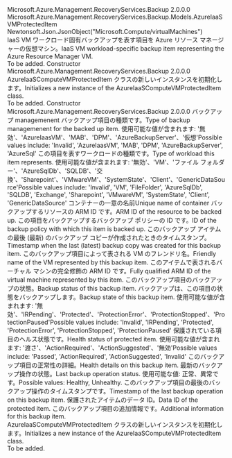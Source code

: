 <Type Name="AzureIaaSComputeVMProtectedItem" FullName="Microsoft.Azure.Management.RecoveryServices.Backup.Models.AzureIaaSComputeVMProtectedItem">
  <TypeSignature Language="C#" Value="public class AzureIaaSComputeVMProtectedItem : Microsoft.Azure.Management.RecoveryServices.Backup.Models.AzureIaaSVMProtectedItem" />
  <TypeSignature Language="ILAsm" Value=".class public auto ansi beforefieldinit AzureIaaSComputeVMProtectedItem extends Microsoft.Azure.Management.RecoveryServices.Backup.Models.AzureIaaSVMProtectedItem" />
  <TypeSignature Language="DocId" Value="T:Microsoft.Azure.Management.RecoveryServices.Backup.Models.AzureIaaSComputeVMProtectedItem" />
  <TypeSignature Language="VB.NET" Value="Public Class AzureIaaSComputeVMProtectedItem&#xA;Inherits AzureIaaSVMProtectedItem" />
  <TypeSignature Language="F#" Value="type AzureIaaSComputeVMProtectedItem = class&#xA;    inherit AzureIaaSVMProtectedItem" />
  <AssemblyInfo>
    <AssemblyName>Microsoft.Azure.Management.RecoveryServices.Backup</AssemblyName>
    <AssemblyVersion>2.0.0.0</AssemblyVersion>
  </AssemblyInfo>
  <Base>
    <BaseTypeName>Microsoft.Azure.Management.RecoveryServices.Backup.Models.AzureIaaSVMProtectedItem</BaseTypeName>
  </Base>
  <Interfaces />
  <Attributes>
    <Attribute>
      <AttributeName>Newtonsoft.Json.JsonObject("Microsoft.Compute/virtualMachines")</AttributeName>
    </Attribute>
  </Attributes>
  <Docs>
    <summary>
            <span data-ttu-id="07c33-101">IaaS VM ワークロード固有バックアップを表す項目を Azure リソース マネージャーの仮想マシン。</span><span class="sxs-lookup"><span data-stu-id="07c33-101">IaaS VM workload-specific backup item representing the Azure Resource Manager VM.</span></span>
            </summary>
    <remarks>To be added.</remarks>
  </Docs>
  <Members>
    <Member MemberName=".ctor">
      <MemberSignature Language="C#" Value="public AzureIaaSComputeVMProtectedItem ();" />
      <MemberSignature Language="ILAsm" Value=".method public hidebysig specialname rtspecialname instance void .ctor() cil managed" />
      <MemberSignature Language="DocId" Value="M:Microsoft.Azure.Management.RecoveryServices.Backup.Models.AzureIaaSComputeVMProtectedItem.#ctor" />
      <MemberSignature Language="VB.NET" Value="Public Sub New ()" />
      <MemberType>Constructor</MemberType>
      <AssemblyInfo>
        <AssemblyName>Microsoft.Azure.Management.RecoveryServices.Backup</AssemblyName>
        <AssemblyVersion>2.0.0.0</AssemblyVersion>
      </AssemblyInfo>
      <Parameters />
      <Docs>
        <summary>
            <span data-ttu-id="07c33-102">AzureIaaSComputeVMProtectedItem クラスの新しいインスタンスを初期化します。</span><span class="sxs-lookup"><span data-stu-id="07c33-102">Initializes a new instance of the AzureIaaSComputeVMProtectedItem class.</span></span>
            </summary>
        <remarks>To be added.</remarks>
      </Docs>
    </Member>
    <Member MemberName=".ctor">
      <MemberSignature Language="C#" Value="public AzureIaaSComputeVMProtectedItem (string backupManagementType = null, string workloadType = null, string containerName = null, string sourceResourceId = null, string policyId = null, Nullable&lt;DateTime&gt; lastRecoveryPoint = null, string friendlyName = null, string virtualMachineId = null, string protectionStatus = null, string protectionState = null, string healthStatus = null, System.Collections.Generic.IList&lt;Microsoft.Azure.Management.RecoveryServices.Backup.Models.AzureIaaSVMHealthDetails&gt; healthDetails = null, string lastBackupStatus = null, Nullable&lt;DateTime&gt; lastBackupTime = null, string protectedItemDataId = null, Microsoft.Azure.Management.RecoveryServices.Backup.Models.AzureIaaSVMProtectedItemExtendedInfo extendedInfo = null);" />
      <MemberSignature Language="ILAsm" Value=".method public hidebysig specialname rtspecialname instance void .ctor(string backupManagementType, string workloadType, string containerName, string sourceResourceId, string policyId, valuetype System.Nullable`1&lt;valuetype System.DateTime&gt; lastRecoveryPoint, string friendlyName, string virtualMachineId, string protectionStatus, string protectionState, string healthStatus, class System.Collections.Generic.IList`1&lt;class Microsoft.Azure.Management.RecoveryServices.Backup.Models.AzureIaaSVMHealthDetails&gt; healthDetails, string lastBackupStatus, valuetype System.Nullable`1&lt;valuetype System.DateTime&gt; lastBackupTime, string protectedItemDataId, class Microsoft.Azure.Management.RecoveryServices.Backup.Models.AzureIaaSVMProtectedItemExtendedInfo extendedInfo) cil managed" />
      <MemberSignature Language="DocId" Value="M:Microsoft.Azure.Management.RecoveryServices.Backup.Models.AzureIaaSComputeVMProtectedItem.#ctor(System.String,System.String,System.String,System.String,System.String,System.Nullable{System.DateTime},System.String,System.String,System.String,System.String,System.String,System.Collections.Generic.IList{Microsoft.Azure.Management.RecoveryServices.Backup.Models.AzureIaaSVMHealthDetails},System.String,System.Nullable{System.DateTime},System.String,Microsoft.Azure.Management.RecoveryServices.Backup.Models.AzureIaaSVMProtectedItemExtendedInfo)" />
      <MemberSignature Language="VB.NET" Value="Public Sub New (Optional backupManagementType As String = null, Optional workloadType As String = null, Optional containerName As String = null, Optional sourceResourceId As String = null, Optional policyId As String = null, Optional lastRecoveryPoint As Nullable(Of DateTime) = null, Optional friendlyName As String = null, Optional virtualMachineId As String = null, Optional protectionStatus As String = null, Optional protectionState As String = null, Optional healthStatus As String = null, Optional healthDetails As IList(Of AzureIaaSVMHealthDetails) = null, Optional lastBackupStatus As String = null, Optional lastBackupTime As Nullable(Of DateTime) = null, Optional protectedItemDataId As String = null, Optional extendedInfo As AzureIaaSVMProtectedItemExtendedInfo = null)" />
      <MemberSignature Language="F#" Value="new Microsoft.Azure.Management.RecoveryServices.Backup.Models.AzureIaaSComputeVMProtectedItem : string * string * string * string * string * Nullable&lt;DateTime&gt; * string * string * string * string * string * System.Collections.Generic.IList&lt;Microsoft.Azure.Management.RecoveryServices.Backup.Models.AzureIaaSVMHealthDetails&gt; * string * Nullable&lt;DateTime&gt; * string * Microsoft.Azure.Management.RecoveryServices.Backup.Models.AzureIaaSVMProtectedItemExtendedInfo -&gt; Microsoft.Azure.Management.RecoveryServices.Backup.Models.AzureIaaSComputeVMProtectedItem" Usage="new Microsoft.Azure.Management.RecoveryServices.Backup.Models.AzureIaaSComputeVMProtectedItem (backupManagementType, workloadType, containerName, sourceResourceId, policyId, lastRecoveryPoint, friendlyName, virtualMachineId, protectionStatus, protectionState, healthStatus, healthDetails, lastBackupStatus, lastBackupTime, protectedItemDataId, extendedInfo)" />
      <MemberType>Constructor</MemberType>
      <AssemblyInfo>
        <AssemblyName>Microsoft.Azure.Management.RecoveryServices.Backup</AssemblyName>
        <AssemblyVersion>2.0.0.0</AssemblyVersion>
      </AssemblyInfo>
      <Parameters>
        <Parameter Name="backupManagementType" Type="System.String" />
        <Parameter Name="workloadType" Type="System.String" />
        <Parameter Name="containerName" Type="System.String" />
        <Parameter Name="sourceResourceId" Type="System.String" />
        <Parameter Name="policyId" Type="System.String" />
        <Parameter Name="lastRecoveryPoint" Type="System.Nullable&lt;System.DateTime&gt;" />
        <Parameter Name="friendlyName" Type="System.String" />
        <Parameter Name="virtualMachineId" Type="System.String" />
        <Parameter Name="protectionStatus" Type="System.String" />
        <Parameter Name="protectionState" Type="System.String" />
        <Parameter Name="healthStatus" Type="System.String" />
        <Parameter Name="healthDetails" Type="System.Collections.Generic.IList&lt;Microsoft.Azure.Management.RecoveryServices.Backup.Models.AzureIaaSVMHealthDetails&gt;" />
        <Parameter Name="lastBackupStatus" Type="System.String" />
        <Parameter Name="lastBackupTime" Type="System.Nullable&lt;System.DateTime&gt;" />
        <Parameter Name="protectedItemDataId" Type="System.String" />
        <Parameter Name="extendedInfo" Type="Microsoft.Azure.Management.RecoveryServices.Backup.Models.AzureIaaSVMProtectedItemExtendedInfo" />
      </Parameters>
      <Docs>
        <param name="backupManagementType"><span data-ttu-id="07c33-103">バックアップ managemenent バックアップ項目の種類です。</span><span class="sxs-lookup"><span data-stu-id="07c33-103">Type of backup managemenent for the backed up item.</span></span> <span data-ttu-id="07c33-104">使用可能な値が含まれます: '無効'、'AzureIaasVM'、'MAB'、'DPM'、'AzureBackupServer'、'仮想'</span><span class="sxs-lookup"><span data-stu-id="07c33-104">Possible values include: 'Invalid', 'AzureIaasVM', 'MAB', 'DPM', 'AzureBackupServer', 'AzureSql'</span></span></param>
        <param name="workloadType"><span data-ttu-id="07c33-105">この項目を表すワークロードの種類です。</span><span class="sxs-lookup"><span data-stu-id="07c33-105">Type of workload this item represents.</span></span>
            <span data-ttu-id="07c33-106">使用可能な値が含まれます: '無効'、'VM'、'ファイル フォルダー'、'AzureSqlDb'、'SQLDB'、'交換'、'Sharepoint'、'VMwareVM'、'SystemState'、'Client'、'GenericDataSource'</span><span class="sxs-lookup"><span data-stu-id="07c33-106">Possible values include: 'Invalid', 'VM', 'FileFolder', 'AzureSqlDb', 'SQLDB', 'Exchange', 'Sharepoint', 'VMwareVM', 'SystemState', 'Client', 'GenericDataSource'</span></span></param>
        <param name="containerName"><span data-ttu-id="07c33-107">コンテナーの一意の名前</span><span class="sxs-lookup"><span data-stu-id="07c33-107">Unique name of container</span></span></param>
        <param name="sourceResourceId"><span data-ttu-id="07c33-108">バックアップするリソースの ARM ID です。</span><span class="sxs-lookup"><span data-stu-id="07c33-108">ARM ID of the resource to be backed up.</span></span></param>
        <param name="policyId"><span data-ttu-id="07c33-109">この項目をバックアップするバックアップ ポリシーの ID です。</span><span class="sxs-lookup"><span data-stu-id="07c33-109">ID of the backup policy with which this item is backed up.</span></span></param>
        <param name="lastRecoveryPoint"><span data-ttu-id="07c33-110">このバックアップ アイテムの最後 (最新) のバックアップ コピーが作成されたときのタイムスタンプ。</span><span class="sxs-lookup"><span data-stu-id="07c33-110">Timestamp when the last (latest) backup copy was created for this backup item.</span></span></param>
        <param name="friendlyName"><span data-ttu-id="07c33-111">このバックアップ項目によって表される VM のフレンドリ名。</span><span class="sxs-lookup"><span data-stu-id="07c33-111">Friendly name of the VM represented by this backup item.</span></span></param>
        <param name="virtualMachineId"><span data-ttu-id="07c33-112">このアイテムで表されるバーチャル マシンの完全修飾の ARM ID です。</span><span class="sxs-lookup"><span data-stu-id="07c33-112">Fully qualified ARM ID of the virtual machine represented by this item.</span></span></param>
        <param name="protectionStatus"><span data-ttu-id="07c33-113">このバックアップ項目のバックアップの状態。</span><span class="sxs-lookup"><span data-stu-id="07c33-113">Backup status of this backup item.</span></span></param>
        <param name="protectionState"><span data-ttu-id="07c33-114">バックアップは、この項目の状態をバックアップします。</span><span class="sxs-lookup"><span data-stu-id="07c33-114">Backup state of this backup item.</span></span>
            <span data-ttu-id="07c33-115">使用可能な値が含まれます: '無効'、'IRPending'、'Protected'、'ProtectionError'、'ProtectionStopped'、'ProtectionPaused'</span><span class="sxs-lookup"><span data-stu-id="07c33-115">Possible values include: 'Invalid', 'IRPending', 'Protected', 'ProtectionError', 'ProtectionStopped', 'ProtectionPaused'</span></span></param>
        <param name="healthStatus"><span data-ttu-id="07c33-116">保護されている項目のヘルス状態です。</span><span class="sxs-lookup"><span data-stu-id="07c33-116">Health status of protected item.</span></span>
            <span data-ttu-id="07c33-117">使用可能な値が含まれます: '渡さ'、'ActionRequired'、'ActionSuggested'、'無効'</span><span class="sxs-lookup"><span data-stu-id="07c33-117">Possible values include: 'Passed', 'ActionRequired', 'ActionSuggested', 'Invalid'</span></span></param>
        <param name="healthDetails"><span data-ttu-id="07c33-118">このバックアップ項目の正常性の詳細。</span><span class="sxs-lookup"><span data-stu-id="07c33-118">Health details on this backup item.</span></span></param>
        <param name="lastBackupStatus"><span data-ttu-id="07c33-119">最新のバックアップ操作の状態。</span><span class="sxs-lookup"><span data-stu-id="07c33-119">Last backup operation status.</span></span>
            <span data-ttu-id="07c33-120">使用可能な値: 正常、異常です。</span><span class="sxs-lookup"><span data-stu-id="07c33-120">Possible values: Healthy, Unhealthy.</span></span></param>
        <param name="lastBackupTime"><span data-ttu-id="07c33-121">このバックアップ項目の最後のバックアップ操作のタイムスタンプです。</span><span class="sxs-lookup"><span data-stu-id="07c33-121">Timestamp of the last backup operation on this backup item.</span></span></param>
        <param name="protectedItemDataId"><span data-ttu-id="07c33-122">保護されたアイテムのデータ ID。</span><span class="sxs-lookup"><span data-stu-id="07c33-122">Data ID of the protected item.</span></span></param>
        <param name="extendedInfo"><span data-ttu-id="07c33-123">このバックアップ項目の追加情報です。</span><span class="sxs-lookup"><span data-stu-id="07c33-123">Additional information for this backup item.</span></span></param>
        <summary>
            <span data-ttu-id="07c33-124">AzureIaaSComputeVMProtectedItem クラスの新しいインスタンスを初期化します。</span><span class="sxs-lookup"><span data-stu-id="07c33-124">Initializes a new instance of the AzureIaaSComputeVMProtectedItem class.</span></span>
            </summary>
        <remarks>To be added.</remarks>
      </Docs>
    </Member>
  </Members>
</Type>